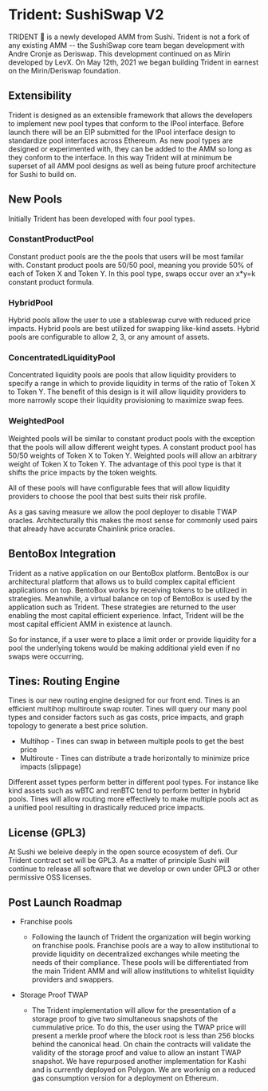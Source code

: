 # Trident: SushiSwap V2
TRIDENT 🔱 is a newly developed AMM from Sushi. Trident is not a fork of any existing AMM -- the SushiSwap core team began development with Andre Cronje as Deriswap. This development continued on as Mirin developed by LevX. On May 12th, 2021 we began building Trident in earnest on the Mirin/Deriswap foundation.

## Extensibility

Trident is designed as an extensible framework that allows the developers to implement new pool types that conform to the IPool interface. Before launch there will be an EIP submitted for the IPool interface design to standardize pool interfaces across Ethereum. As new pool types are designed or experimented with, they can be added to the AMM so long as they conform to the interface. In this way Trident will at minimum be superset of all AMM pool designs as well as being future proof architecture for Sushi to build on.

## New Pools

Initially Trident has been developed with four pool types.

### ConstantProductPool

Constant product pools are the the pools that users will be most familar with. Constant product pools are 50/50 pool, meaning you provide 50% of each of Token X and Token Y. In this pool type, swaps occur over an x*y=k constant product formula.

### HybridPool

Hybrid pools allow the user to use a stableswap curve with reduced price impacts. Hybrid pools are best utilized for swapping like-kind assets. Hybrid pools are configurable to allow 2, 3, or any amount of assets.

### ConcentratedLiquidityPool

Concentrated liquidity pools are pools that allow liquidity providers to specify a range in which to provide liquidity in terms of the ratio of Token X to Token Y. The benefit of this design is it will allow liquidity providers to more narrowly scope their liquidity provisioning to maximize swap fees.

### WeightedPool

Weighted pools will be similar to constant product pools with the exception that the pools will allow different weight types. A constant product pool has 50/50 weights of Token X to Token Y. Weighted pools will allow an arbitrary weight of Token X to Token Y. The advantage of this pool type is that it shifts the price impacts by the token weights.

All of these pools will have configurable fees that will allow liquidity providers to choose the pool that best suits their risk profile.

As a gas saving measure we allow the pool deployer to disable TWAP oracles. Architecturally this makes the most sense for commonly used pairs that already have accurate Chainlink price oracles.

## BentoBox Integration

Trident as a native application on our BentoBox platform. BentoBox is our architectural platform that allows us to build complex capital efficient applications on top. BentoBox works by receiving tokens to be utilized in strategies. Meanwhile, a virtual balance on top of BentoBox is used by the application such as Trident. These strategies are returned to the user enabling the most capital efficient experience. Infact, Trident will be the most capital efficient AMM in existence at launch.

So for instance, if a user were to place a limit order or provide liquidity for a pool the underlying tokens would be making additional yield even if no swaps were occurring.

## Tines: Routing Engine

Tines is our new routing engine designed for our front end. Tines is an efficient multihop multiroute swap router. Tines will query our many pool types and consider factors such as gas costs, price impacts, and graph topology to generate a best price solution.

- Multihop - Tines can swap in between multiple pools to get the best price
- Multiroute - Tines can distribute a trade horizontally to minimize price impacts (slippage)

Different asset types perform better in different pool types. For instance like kind assets such as wBTC and renBTC tend to perform better in hybrid pools. Tines will allow routing more effectively to make multiple pools act as a unified pool resulting in drastically reduced price impacts.

## License (GPL3)

At Sushi we beleive deeply in the open source ecosystem of defi. Our Trident contract set will be GPL3. As a matter of principle Sushi will continue to release all software that we develop or own under GPL3 or other permissive OSS licenses.

## Post Launch Roadmap

- Franchise pools
    - Following the launch of Trident the organization will begin working on franchise pools. Franchise pools are a way to allow institutional to provide liquidity on decentralized exchanges while meeting the needs of their compliance. These pools will be differentiated from the main Trident AMM and will allow institutions to whitelist liquidity providers and swappers.

- Storage Proof TWAP
    - The Trident implementation will allow for the presentation of a storage proof to give two simultaneous snapshots of the cummulative price. To do this, the user using the TWAP price will present a merkle proof where the block root is less than 256 blocks behind the canonical head. On chain the contracts will validate the validity of the storage proof and value to allow an instant TWAP snapshot. We have repurposed another implementation for Kashi and is currently deployed on Polygon. We are worknig on a reduced gas consumption version for a deployment on Ethereum. 
